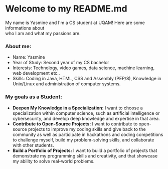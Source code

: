 # Welcome to my README.md
My name is Yasmine and I'm a CS student at UQAM! Here are some informations about\
who I am and what my passions are.
### About me:
- Name: Yasmine 
- Year of Study: Second year of my CS bachelor
- Interests: Technology, video games, data science, machine learning, web development etc..
- Skills: Coding in Java, HTML, CSS and Assembly (PEP/8), Knowledge in Unix/Linux and administration of computer systems. 

### My goals as a Student:
- **Deepen My Knowledge in a Specialization:** I want to choose a specialization within computer science, such as artificial intelligence or cybersecurity, and develop deep knowledge and expertise in that area.
- **Contribute to Open-Source Projects:** I want to contribute to open-source projects to improve my coding skills and give back to the community as well as participate in hackathons and coding competitions to challenge myself, build my problem-solving skills, and collaborate with other students.
- **Build a Portfolio of Projects:** I want to build a portfolio of projects that demonstrate my programming skills and creativity, and that showcase my ability to solve real-world problems.


<!---
MinaaBobinaa/MinaaBobinaa is a ✨ special ✨ repository because its `README.md` (this file) appears on your GitHub profile.
You can click the Preview link to take a look at your changes.
--->
